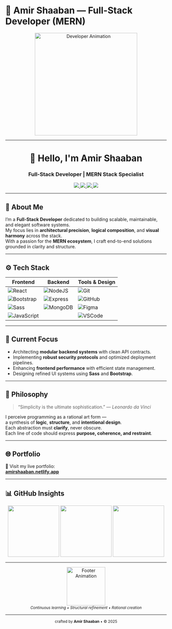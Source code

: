 # 🧭 Amir Shaaban — Full-Stack Developer (MERN)

<div align="center">
  <img src="https://user-images.githubusercontent.com/74038190/212749695-a6817c5a-a794-462b-afca-1b5ce7dd5e63.gif" alt="Developer Animation" width="320px" />
</div>

---

<h1 align="center">👋 Hello, I'm <strong>Amir Shaaban</strong></h1>
<h3 align="center">Full-Stack Developer | MERN Stack Specialist</h3>

<p align="center">
  <a href="mailto:amirahmed896123@gmail.com">
    <img src="https://img.shields.io/badge/Gmail-D14836?style=flat-square&logo=gmail&logoColor=white" />
  </a>
  <a href="https://github.com/AmirAhmedShaaban" target="_blank">
    <img src="https://img.shields.io/badge/GitHub-181717?style=flat-square&logo=github&logoColor=white" />
  </a>
  <a href="https://www.linkedin.com/in/amirshaaban/" target="_blank">
    <img src="https://img.shields.io/badge/LinkedIn-0077B5?style=flat-square&logo=linkedin&logoColor=white" />
  </a>
  <a href="https://amirshaaban.netlify.app" target="_blank">
    <img src="https://img.shields.io/badge/Portfolio-000000?style=flat-square&logo=vercel&logoColor=white" />
  </a>
</p>

---

## 🧩 About Me

I’m a **Full-Stack Developer** dedicated to building scalable, maintainable, and elegant software systems.  
My focus lies in **architectural precision**, **logical composition**, and **visual harmony** across the stack.  
With a passion for the **MERN ecosystem**, I craft end-to-end solutions grounded in clarity and structure.

---

## ⚙️ Tech Stack

<div align="center">

| Frontend | Backend | Tools & Design |
|-----------|----------|----------------|
| ![React](https://cdn.jsdelivr.net/gh/devicons/devicon/icons/react/react-original.svg) | ![NodeJS](https://cdn.jsdelivr.net/gh/devicons/devicon/icons/nodejs/nodejs-original.svg) | ![Git](https://cdn.jsdelivr.net/gh/devicons/devicon/icons/git/git-original.svg) |
| ![Bootstrap](https://cdn.jsdelivr.net/gh/devicons/devicon/icons/bootstrap/bootstrap-original.svg) | ![Express](https://cdn.jsdelivr.net/gh/devicons/devicon/icons/express/express-original.svg) | ![GitHub](https://cdn.jsdelivr.net/gh/devicons/devicon/icons/github/github-original.svg) |
| ![Sass](https://cdn.jsdelivr.net/gh/devicons/devicon/icons/sass/sass-original.svg) | ![MongoDB](https://cdn.jsdelivr.net/gh/devicons/devicon/icons/mongodb/mongodb-original.svg) | ![Figma](https://cdn.jsdelivr.net/gh/devicons/devicon/icons/figma/figma-original.svg) |
| ![JavaScript](https://cdn.jsdelivr.net/gh/devicons/devicon/icons/javascript/javascript-original.svg) |  | ![VSCode](https://cdn.jsdelivr.net/gh/devicons/devicon/icons/vscode/vscode-original.svg) |

</div>

---

## 🚀 Current Focus

- Architecting **modular backend systems** with clean API contracts.  
- Implementing **robust security protocols** and optimized deployment pipelines.  
- Enhancing **frontend performance** with efficient state management.  
- Designing refined UI systems using **Sass** and **Bootstrap**.  

---

## 📖 Philosophy

> “Simplicity is the ultimate sophistication.” — *Leonardo da Vinci*

I perceive programming as a rational art form —  
a synthesis of **logic**, **structure**, and **intentional design**.  
Each abstraction must **clarify**, never obscure.  
Each line of code should express **purpose, coherence, and restraint**.

---

## 🌐 Portfolio

🎯 Visit my live portfolio:  
**[amirshaaban.netlify.app](https://amirshaaban.netlify.app)**

---

## 📊 GitHub Insights

<div align="center">
  <img src="https://github-readme-stats.vercel.app/api?username=AmirAhmedShaaban&show_icons=true&theme=react&hide_border=true&include_all_commits=true&count_private=true" height="160" />
  <img src="https://github-readme-stats.vercel.app/api/top-langs?username=AmirAhmedShaaban&layout=compact&theme=react&hide_border=true&langs_count=8" height="160" />
  <img src="https://streak-stats.demolab.com?user=AmirAhmedShaaban&theme=react&hide_border=true" height="160" />
</div>

---

<div align="center">
  <img src="https://media0.giphy.com/media/v1.Y2lkPTc5MGI3NjExNzA1NWZpMmI5NzU0em9yZ3R0Z2Q2MWJ3d2Yycmtza3NpMXAzbzBqaSZlcD12MV9pbnRlcm5hbF9naWZfYnlfaWQmY3Q9Zw/78XCFBGOlS6keY1Bil/giphy.gif" alt="Footer Animation" height="120px" />
  <br/>
  <sub><i>Continuous learning • Structural refinement • Rational creation</i></sub>
</div>

---

<p align="center">
  <sub>crafted by <strong>Amir Shaaban</strong> • © 2025</sub>
</p>
